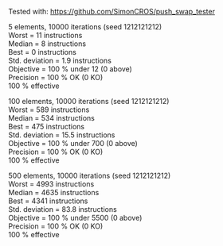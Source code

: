 Tested with:
https://github.com/SimonCROS/push_swap_tester

5 elements, 10000 iterations (seed 1212121212)  
Worst = 11 instructions  
Median = 8 instructions  
Best = 0 instructions  
Std. deviation = 1.9 instructions  
Objective = 100 % under 12 (0 above)  
Precision = 100 % OK (0 KO)  
100 % effective  

100 elements, 10000 iterations (seed 1212121212)  
Worst = 589 instructions  
Median = 534 instructions  
Best = 475 instructions  
Std. deviation = 15.5 instructions  
Objective = 100 % under 700 (0 above)  
Precision = 100 % OK (0 KO)  
100 % effective  

500 elements, 10000 iterations (seed 1212121212)  
Worst = 4993 instructions  
Median = 4635 instructions  
Best = 4341 instructions  
Std. deviation = 83.8 instructions  
Objective = 100 % under 5500 (0 above)  
Precision = 100 % OK (0 KO)  
100 % effective
